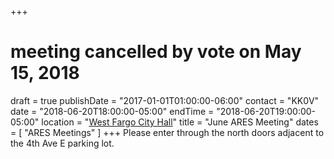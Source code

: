 +++
# meeting cancelled by vote on May 15, 2018
draft = true
publishDate = "2017-01-01T01:00:00-06:00"
contact = "KK0V"
date = "2018-06-20T18:00:00-05:00"
endTime = "2018-06-20T19:00:00-05:00"
location = "[West Fargo City Hall](/places/west-fargo-city-hall/)"
title = "June ARES Meeting"
dates = [ "ARES Meetings" ]
+++
Please enter through the north
doors adjacent to the 4th Ave E parking lot.
